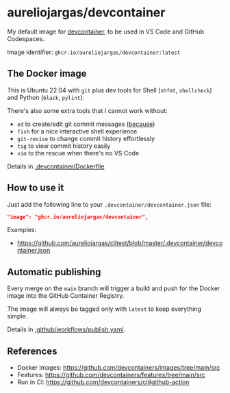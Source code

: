 # aureliojargas/devcontainer

My default image for [devcontainer](https://docs.github.com/en/codespaces/setting-up-your-project-for-codespaces/introduction-to-dev-containers), to be used in VS Code and GitHub Codespaces.

Image identifier: `ghcr.io/aureliojargas/devcontainer:latest`

## The Docker image

This is Ubuntu 22.04 with `git` plus dev tools for Shell (`shfmt`, `shellcheck`) and Python (`black`, `pylint`).

There's also some extra tools that I cannot work without:

- `ed` to create/edit git commit messages ([because](https://github.com/aureliojargas/dotfiles/commit/aa46442185c0ef2ddd74ed842fb64fa3a9235838))
- `fish` for a nice interactive shell experience
- `git-revise` to change commit history effortlessly
- `tig` to view commit history easily
- `vim` to the rescue when there's no VS Code

Details in [.devcontainer/Dockerfile](.devcontainer/Dockerfile)

## How to use it

Just add the following line to your `.devcontainer/devcontainer.json` file:

```json
"image": "ghcr.io/aureliojargas/devcontainer",
```

Examples:

- https://github.com/aureliojargas/clitest/blob/master/.devcontainer/devcontainer.json

## Automatic publishing

Every merge on the `main` branch will trigger a build and push for the Docker image into the GitHub Container Registry.

The image will always be tagged only with `latest` to keep everything simple.

Details in [.github/workflows/publish.yaml](.github/workflows/publish.yaml).

## References

- Docker images: https://github.com/devcontainers/images/tree/main/src
- Features: https://github.com/devcontainers/features/tree/main/src
- Run in CI: https://github.com/devcontainers/ci#github-action
